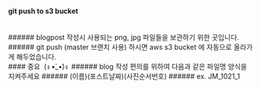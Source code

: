 #### git push to s3 bucket
<br>
###### blogpost 작성시 사용되는 png, jpg 파일들을 보관하기 위한 곳입니다.
###### git push (master 브랜치 사용) 하시면 aws s3 bucket 에 자동으로 올라가게 해두었습니다.
<br>
#### 중요  (ง •̀_•́)ง 
###### blog 작성 편의를 위하여 다음과 같은 파일명 양식을 지켜주세요
###### (이름)(포스트날짜)(사진순서번호)
###### ex. JM_1021_1
   
